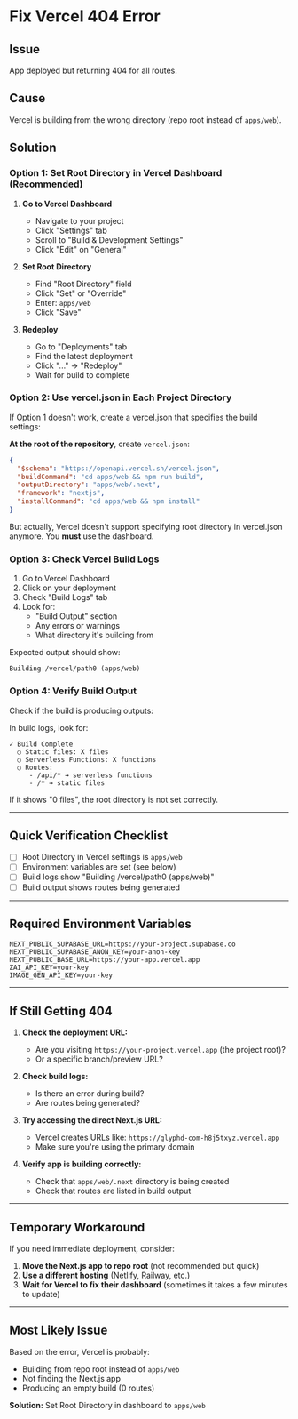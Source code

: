 # Fix Vercel 404 Error

## Issue
App deployed but returning 404 for all routes.

## Cause
Vercel is building from the wrong directory (repo root instead of `apps/web`).

## Solution

### Option 1: Set Root Directory in Vercel Dashboard (Recommended)

1. **Go to Vercel Dashboard**
   - Navigate to your project
   - Click "Settings" tab
   - Scroll to "Build & Development Settings"
   - Click "Edit" on "General"

2. **Set Root Directory**
   - Find "Root Directory" field
   - Click "Set" or "Override"
   - Enter: `apps/web`
   - Click "Save"

3. **Redeploy**
   - Go to "Deployments" tab
   - Find the latest deployment
   - Click "..." → "Redeploy"
   - Wait for build to complete

### Option 2: Use vercel.json in Each Project Directory

If Option 1 doesn't work, create a vercel.json that specifies the build settings:

**At the root of the repository**, create `vercel.json`:

```json
{
  "$schema": "https://openapi.vercel.sh/vercel.json",
  "buildCommand": "cd apps/web && npm run build",
  "outputDirectory": "apps/web/.next",
  "framework": "nextjs",
  "installCommand": "cd apps/web && npm install"
}
```

But actually, Vercel doesn't support specifying root directory in vercel.json anymore. You **must** use the dashboard.

### Option 3: Check Vercel Build Logs

1. Go to Vercel Dashboard
2. Click on your deployment
3. Check "Build Logs" tab
4. Look for:
   - "Build Output" section
   - Any errors or warnings
   - What directory it's building from

Expected output should show:
```
Building /vercel/path0 (apps/web)
```

### Option 4: Verify Build Output

Check if the build is producing outputs:

In build logs, look for:
```
✓ Build Complete
  ○ Static files: X files
  ○ Serverless Functions: X functions
  ○ Routes:
     - /api/* → serverless functions
     - /* → static files
```

If it shows "0 files", the root directory is not set correctly.

---

## Quick Verification Checklist

- [ ] Root Directory in Vercel settings is `apps/web`
- [ ] Environment variables are set (see below)
- [ ] Build logs show "Building /vercel/path0 (apps/web)"
- [ ] Build output shows routes being generated

---

## Required Environment Variables

```
NEXT_PUBLIC_SUPABASE_URL=https://your-project.supabase.co
NEXT_PUBLIC_SUPABASE_ANON_KEY=your-anon-key
NEXT_PUBLIC_BASE_URL=https://your-app.vercel.app
ZAI_API_KEY=your-key
IMAGE_GEN_API_KEY=your-key
```

---

## If Still Getting 404

1. **Check the deployment URL:**
   - Are you visiting `https://your-project.vercel.app` (the project root)?
   - Or a specific branch/preview URL?

2. **Check build logs:**
   - Is there an error during build?
   - Are routes being generated?

3. **Try accessing the direct Next.js URL:**
   - Vercel creates URLs like: `https://glyphd-com-h8j5txyz.vercel.app`
   - Make sure you're using the primary domain

4. **Verify app is building correctly:**
   - Check that `apps/web/.next` directory is being created
   - Check that routes are listed in build output

---

## Temporary Workaround

If you need immediate deployment, consider:

1. **Move the Next.js app to repo root** (not recommended but quick)
2. **Use a different hosting** (Netlify, Railway, etc.)
3. **Wait for Vercel to fix their dashboard** (sometimes it takes a few minutes to update)

---

## Most Likely Issue

Based on the error, Vercel is probably:
- Building from repo root instead of `apps/web`
- Not finding the Next.js app
- Producing an empty build (0 routes)

**Solution:** Set Root Directory in dashboard to `apps/web`

